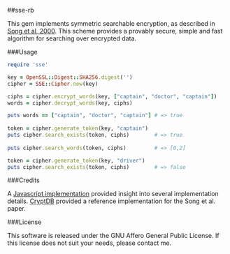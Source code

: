 ##sse-rb

This gem implements symmetric searchable encryption, as described in [Song et al, 2000](http://www.cs.berkeley.edu/~dawnsong/papers/se.pdf). This scheme provides a provably secure, simple and fast algorithm for searching over encrypted data.

###Usage

```ruby
require 'sse'

key = OpenSSL::Digest::SHA256.digest('')
cipher = SSE::Cipher.new(key)

ciphs = cipher.encrypt_words(key, ["captain", "doctor", "captain"])
words = cipher.decrypt_words(key, ciphs)

puts words == ["captain", "doctor", "captain"] # => true
                                                 
token = cipher.generate_token(key, "captain")    
puts cipher.search_exists(token, ciphs)        # => true
                                                 
puts cipher.search_words(token, ciphs)         # => [0,2]

token = cipher.generate_token(key, "driver")
puts cipher.search_exists(token, ciphs)        # => false

```

###Credits

A [Javascript implementation](https://github.com/wanasit/searchable-encryption-js) provided insight into several implementation details. [CryptDB](http://g.csail.mit.edu/cryptdb/) provided a reference implementation for the Song et al. paper. 

###License

This software is released under the GNU Affero General Public License. If this license does not suit your needs, please contact me.